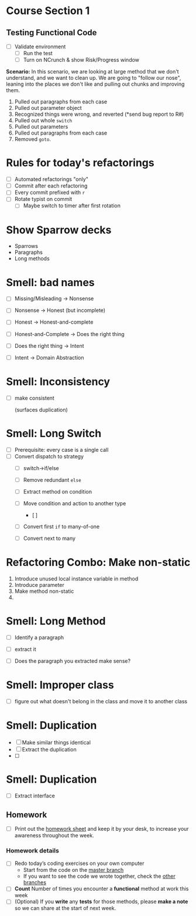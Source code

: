 # Course Section 1 

## Testing Functional Code

* [ ] Validate environment
    * [ ] Run the test
    * [ ] Turn on NCrunch & show Risk/Progress window

**Scenario:** In this scenario, we are looking at large method that we don't understand, and we want to clean up. We are going to "follow our nose", leaning into the places we don't like and pulling out chunks and improving them.

1. Pulled out paragraphs from each case
2. Pulled out parameter object
3. Recognized things were wrong, and reverted (*send bug report to R#)
4. Pulled out whole `switch`
5. Pulled out parameters
6. Pulled out paragraphs from each case
7. Removed `goto`.

# Rules for today's refactorings

- [ ] Automated refactorings "only"
- [ ] Commit after each refactoring
- [ ] Every commit prefixed with `r   `
- [ ] Rotate typist on commit
  - [ ] Maybe switch to timer after first rotation

# Show Sparrow decks

- Sparrows
- Paragraphs
- Long methods

# Smell: bad names

- [ ] Missing/Misleading -> Nonsense

- [ ] Nonsense -> Honest (but incomplete)

- [ ] Honest -> Honest-and-complete

- [ ] Honest-and-Complete -> Does the right thing

- [ ] Does the right thing -> Intent

- [ ] Intent -> Domain Abstraction
# Smell: Inconsistency

- [ ] make consistent

  (surfaces duplication)

  

# Smell: Long Switch

- [ ] Prerequisite: every case is a single call
- [ ] Convert dispatch to strategy
  - [ ] switch->if/else
  - [ ] Remove redundant `else`
  - [ ] Extract method on condition
  - [ ] Move condition and action to another type
    - [ ] 
  - [ ] Convert first `if` to many-of-one
  - [ ] Convert next to many





# Refactoring Combo: Make non-static

1. Introduce unused local instance variable in method
2. Introduce parameter
3. Make method non-static
4. 

# Smell: Long Method

- [ ] Identify a paragraph
- [ ] extract it
- [ ] Does the paragraph you extracted make sense?
	

# Smell: Improper class

- [ ] figure out what doesn't belong in the class and move it to another class

# Smell: Duplication

- [ ] Make similar things identical
- [ ] Extract the duplication
- [ ] 

# Smell: Duplication

- [ ] Extract interface



## Homework

* [ ] Print out the [homework sheet](https://github.com/LearnWithLlew/TestingLegacyCodeCourse.slides/raw/master/Homework%20Printouts%20-%20Week%201.pdf) and keep it by your desk, to increase your awareness throughout the week.

### Homework details

* [ ] Redo today’s coding exercises on your own computer
    * Start from the code on the [master branch](https://github.com/LearnWithLlew/TestingLegacyCodeCourse.cpp)
    * If you want to see the code we wrote together, check the [other branches](https://github.com/LearnWithLlew/TestingLegacyCodeCourse.cpp/branches)
* [ ] **Count** Number of times you encounter a **functional** method at work this week
* [ ] (Optional) If you **write** any **tests** for those methods, please **make a note** so we can share at the start of next week.
